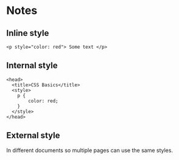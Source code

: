 # Notes
## Inline style
```
<p style="color: red"> Some text </p>
```
## Internal style
```
<head>
  <title>CSS Basics</title>
  <style>
    p {
        color: red;
    }
  </style>
</head>
```
## External style
In different documents so multiple pages can use the same styles.
